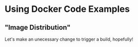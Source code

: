 # Using Docker Code Examples
## "Image Distribution"

Let's make an unecessary change to trigger a build, hopefully!
